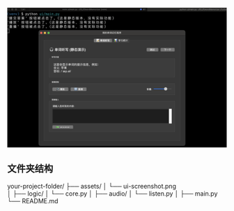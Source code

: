 ![应用的UI效果图](./assets/ui-screenshot.png)

## 文件夹结构
your-project-folder/
├── assets/
│   └── ui-screenshot.png  
│
├── logic/
│   └── core.py
│
├── audio/
│   └── listen.py
│
├── main.py          
└── README.md       

